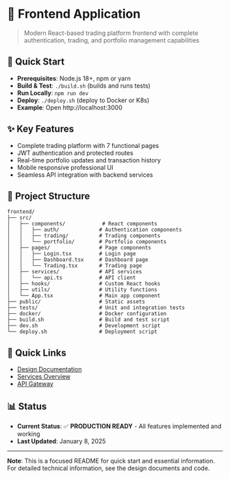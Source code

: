 # 🎨 Frontend Application

> Modern React-based trading platform frontend with complete authentication, trading, and portfolio management capabilities

## 🚀 Quick Start
- **Prerequisites**: Node.js 18+, npm or yarn
- **Build & Test**: `./build.sh` (builds and runs tests)
- **Run Locally**: `npm run dev`
- **Deploy**: `./deploy.sh` (deploy to Docker or K8s)
- **Example**: Open http://localhost:3000

## ✨ Key Features
- Complete trading platform with 7 functional pages
- JWT authentication and protected routes
- Real-time portfolio updates and transaction history
- Mobile responsive professional UI
- Seamless API integration with backend services

## 📁 Project Structure
```
frontend/
├── src/
│   ├── components/            # React components
│   │   ├── auth/             # Authentication components
│   │   ├── trading/          # Trading components
│   │   └── portfolio/        # Portfolio components
│   ├── pages/                # Page components
│   │   ├── Login.tsx         # Login page
│   │   ├── Dashboard.tsx     # Dashboard page
│   │   └── Trading.tsx       # Trading page
│   ├── services/             # API services
│   │   └── api.ts            # API client
│   ├── hooks/                # Custom React hooks
│   ├── utils/                # Utility functions
│   └── App.tsx               # Main app component
├── public/                   # Static assets
├── tests/                    # Unit and integration tests
├── docker/                   # Docker configuration
├── build.sh                  # Build and test script
├── dev.sh                    # Development script
└── deploy.sh                 # Deployment script
```

## 🔗 Quick Links
- [Design Documentation](../docs/design-docs/frontend-design.md)
- [Services Overview](../services/README.md)
- [API Gateway](../gateway/README.md)

## 📊 Status
- **Current Status**: ✅ **PRODUCTION READY** - All features implemented and working
- **Last Updated**: January 8, 2025

---

**Note**: This is a focused README for quick start and essential information. For detailed technical information, see the design documents and code.